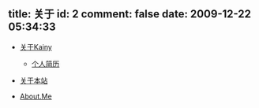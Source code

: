 title: 关于
id: 2
comment: false
date: 2009-12-22 05:34:33
---

*   [关于Kainy](/about/kainy/ "关于Kainy")

    *   [个人简历](/about/kainy/resume/ "个人简历")

*   [关于本站](/about/blog/ "关于本站")
*   [About.Me](/go/about/)